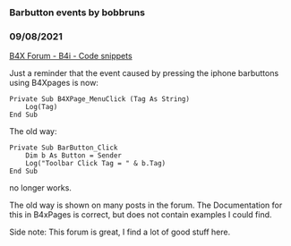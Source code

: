 ### Barbutton events by bobbruns
### 09/08/2021
[B4X Forum - B4i - Code snippets](https://www.b4x.com/android/forum/threads/134091/)

Just a reminder that the event caused by pressing the iphone barbuttons using B4Xpages is now:  

```B4X
Private Sub B4XPage_MenuClick (Tag As String)  
    Log(Tag)  
End Sub
```

  
The old way:  

```B4X
Private Sub BarButton_Click  
    Dim b As Button = Sender  
    Log("Toolbar Click Tag = " & b.Tag)  
End Sub
```

  
no longer works.  
  
The old way is shown on many posts in the forum. The Documentation for this in B4xPages is correct, but does not contain examples I could find.  
  
Side note: This forum is great, I find a lot of good stuff here.